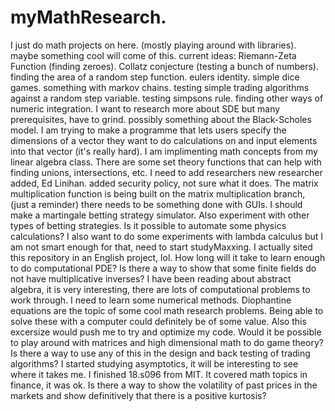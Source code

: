 # myMathResearch.
I just do math projects on here.
(mostly playing around with libraries).
maybe something cool will come of this.
current ideas:
Riemann-Zeta Function (finding zeroes).
Collatz conjecture (testing a bunch of numbers).
finding the area of a random step function.
eulers identity.
simple dice games.
something with markov chains.
testing simple trading algorithms against a random step variable.
testing simpsons rule.
finding other ways of numeric integration.
I want to research more about SDE but many prerequisites, have to grind.
possibly something about the Black-Scholes model.
I am trying to make a programme that lets users specify the dimensions of a vector they want to do calculations on and input elements into that vector (it's really hard).
I am implimenting math concepts from my linear algebra class.
There are some set theory functions that can help with finding unions, intersections, etc.
I need to add researchers
new researcher added, Ed Linihan.
added security policy, not sure what it does.
The matrix multiplication function is being built on the matrix multiplication branch, (just a reminder)
there needs to be something done with GUIs.
I should make a martingale betting strategy simulator.
Also experiment with other types of betting strategies. 
Is it possible to automate some physics calculations? 
I also want to do some experiments with lambda calculus but I am not smart enough for that, need to start studyMaxxing. 
I actually sited this repository in an English project, lol. 
How long will it take to learn enough to do computational PDE? 
Is there a way to show that some finite fields do not have multiplicative inverses? 
I have been reading about abstract algebra, it is very interesting, there are lots of computational problems to work through. 
I need to learn some numerical methods. 
Diophantine equations are the topic of some cool math research problems. Being able to solve these with a computer could definitely be of some value. Also this excersize would push me to try and optimize my code. 
Would it be possible to play around with matrices and high dimensional math to do game theory? 
Is there a way to use any of this in the design and back testing of trading algorithms? 
I started studying asymptotics, it will be interesting to see where it takes me. 
I finished 18.s096 from MIT. It covered math topics in finance, it was ok. 
Is there a way to show the volatility of past prices in the markets and show definitively that there is a positive kurtosis? 
